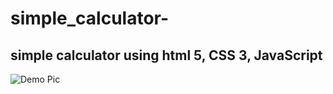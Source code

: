 # simple_calculator-
## simple calculator using html 5, CSS 3, JavaScript
![Demo Pic](pankajkumarkbn.github.io/images/img4.png)
